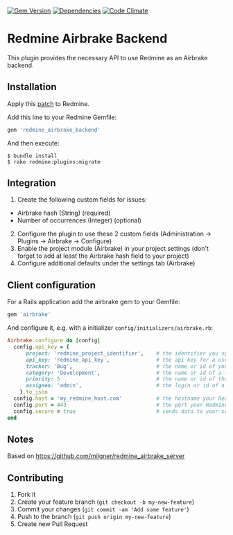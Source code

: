 [![Gem Version](https://img.shields.io/gem/v/redmine_airbrake_backend.svg)](https://rubygems.org/gems/redmine_airbrake_backend)
[![Dependencies](https://img.shields.io/gemnasium/ydkn/redmine_airbrake_backend.svg)](https://gemnasium.com/ydkn/redmine_airbrake_backend)
[![Code Climate](https://img.shields.io/codeclimate/github/ydkn/redmine_airbrake_backend.svg)](https://codeclimate.com/github/ydkn/redmine_airbrake_backend)

# Redmine Airbrake Backend

This plugin provides the necessary API to use Redmine as an Airbrake backend.

## Installation

Apply this [patch](http://www.redmine.org/issues/14402) to Redmine.

Add this line to your Redmine Gemfile:
```ruby
gem 'redmine_airbrake_backend'
```

And then execute:
```
$ bundle install
$ rake redmine:plugins:migrate
```

## Integration

1. Create the following custom fields for issues:
  * Airbrake hash (String) (required)
  * Number of occurrences (Integer) (optional)
2. Configure the plugin to use these 2 custom fields (Administration -> Plugins -> Airbrake -> Configure)
3. Enable the project module (Airbrake) in your project settings (don't forget to add at least the Airbrake hash field to your project)
4. Configure additional defaults under the settings tab (Airbrake)

## Client configuration

For a Rails application add the airbrake gem to your Gemfile:
```ruby
gem 'airbrake'
```

And configure it, e.g. with a initializer `config/initializers/airbrake.rb`:
```ruby
Airbrake.configure do |config|
  config.api_key = {
      project: 'redmine_project_identifier',    # the identifier you specified for your project in Redmine
      api_key: 'redmine_api_key',               # the api key for a user which has permission to create issues in the project specified in the previous step
      tracker: 'Bug',                           # the name or id of your desired tracker (optional if default is configured)
      category: 'Development',                  # the name or id of a ticket category, optional
      priority: 5                               # the name or id of the priority for new tickets, optional.
      assignee: 'admin',                        # the login or id of a user the ticket should get assigned to by default, optional
    }.to_json
  config.host = 'my_redmine_host.com'           # the hostname your Redmine runs at
  config.port = 443                             # the port your Redmine runs at
  config.secure = true                          # sends data to your server using SSL, optional
end
```

## Notes

Based on https://github.com/milgner/redmine_airbrake_server

## Contributing

1. Fork it
2. Create your feature branch (`git checkout -b my-new-feature`)
3. Commit your changes (`git commit -am 'Add some feature'`)
4. Push to the branch (`git push origin my-new-feature`)
5. Create new Pull Request

